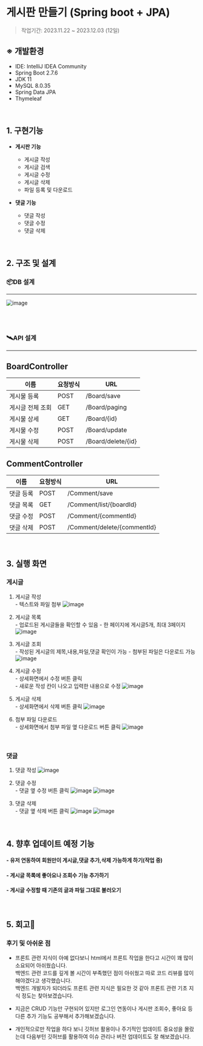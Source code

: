 게시판 만들기 (Spring boot + JPA)
=

>작업기간: 2023.11.22 ~ 2023.12.03 (12일) <br>

## ※ 개발환경
- IDE: IntelliJ IDEA Community
- Spring Boot 2.7.6
- JDK 11
- MySQL 8.0.35
- Spring Data JPA
- Thymeleaf

<br>

## 1. 구현기능

- **게시판 기능**
    - 게시글 작성 
    - 게시글 검색
    - 게시글 수정 
    - 게시글 삭제
    - 파일 등록 및 다운로드 

- **댓글 기능**
    - 댓글 작성 
    - 댓글 수정 
    - 댓글 삭제

<br>

## 2. 구조 및 설계
### 📦DB 설계

---
![image](https://github.com/sejinpark2/springboot-board/assets/141610055/90729154-f5ea-4ae0-b38d-2a936abfe922)


<br><br>

### 🛰️API 설계

---
## BoardController
| 이름              |요청방식 | URL    |
|-------------------|--------|--------|
| 게시물 등록  | POST  | /Board/save |
| 게시글 전체 조회  | GET  | /Board/paging|
| 게시물 상세 | GET  | /Board/{id} |
| 게시물 수정   | POST | /Board/update |
| 게시물 삭제 | POST | /Board/delete/{id} |

## CommentController
| 이름              |요청방식 | URL    |
|-------------------|--------|--------|
| 댓글 등록  | POST  | /Comment/save |
| 댓글 목록  | GET  | /Comment/list/{boardId} |
| 댓글 수정   | POST | /Comment/{commentId} |
| 댓글 삭제 | POST | /Comment/delete/{commentId} |

<br>

## 3. 실행 화면
### 게시글 
1. 게시글 작성 <br>
  \- 텍스트와 파일 첨부
![image](https://github.com/sejinpark2/springboot-board/assets/141610055/717fb1e1-7bb2-4dde-986b-ca56cae40774)


3. 게시글 목록 <br>
  \- 업로드된 게시글들을 확인할 수 있음
  \- 한 페이지에 게시글5개, 최대 3페이지
![image](https://github.com/sejinpark2/springboot-board/assets/141610055/2f68c355-924e-493e-8a5e-047296b47027)


4. 게시글 조회 <br>
  \- 작성된 게시글의 제목,내용,파일,댓글 확인이 가능
  \- 첨부된 파일은 다운로드 가능
![image](https://github.com/sejinpark2/springboot-board/assets/141610055/667ba80f-f363-44ea-ad08-7f0c63414924)


5. 게시글 수정 <br>
  \- 상세화면에서 수정 버튼 클릭 <br>
  \- 새로운 작성 칸이 나오고 입력한 내용으로 수정
![image](https://github.com/sejinpark2/springboot-board/assets/141610055/e07b032b-3bf5-4d5f-9c44-a5576f06e967)


6. 게시글 삭제 <br>
  \- 상세화면에서 삭제 버튼 클릭
![image](https://github.com/sejinpark2/springboot-board/assets/141610055/0cee88f3-535b-45cb-832b-9130d4d4a331)


7. 첨부 파일 다운로드 <br>
  \- 상세화면에서 첨부 파일 옆 다운로드 버튼 클릭
![image](https://github.com/sejinpark2/springboot-board/assets/141610055/355a18e6-cd15-4d3f-8088-0be53f8af93a)


<br>

### 댓글
1. 댓글 작성
![image](https://github.com/sejinpark2/springboot-board/assets/141610055/eb1125aa-3eda-4d79-b888-ddfb48d02c8d)



2. 댓글 수정 <br>
  \- 댓글 옆 수정 버튼 클릭 
![image](https://github.com/sejinpark2/springboot-board/assets/141610055/5d038c07-04ab-475a-be6e-47ccaba11a1e)
![image](https://github.com/sejinpark2/springboot-board/assets/141610055/84088be5-1d5b-46ac-b509-89a618d2bff9)


4. 댓글 삭제 <br>
  \- 댓글 옆 삭제 버튼 클릭
![image](https://github.com/sejinpark2/springboot-board/assets/141610055/6cbfedeb-4851-4386-b8b3-8fe31c69190c)
![image](https://github.com/sejinpark2/springboot-board/assets/141610055/33ffc1c9-51d2-4782-95d9-2189711edcc5)


<br>

## 4. 향후 업데이트 예정 기능
#### - 유저 연동하여 회원만이 게시글,댓글 추가,삭제 가능하게 하기(작업 중)
#### - 게시글 목록에 좋아요나 조회수 기능 추가하기
#### - 게시글 수정할 때 기존의 글과 파일 그대로 불러오기


<br> 
 

## 5. 회고📝
### 후기 및 아쉬운 점

- 프론트 관련 지식이 아예 없다보니 html에서 프론트 작업을 한다고 시간이 꽤 많이 소요되어 아쉬웠습니다. <br>
   백엔드 관련 코드를 깊게 볼 시간이 부족했던 점이 아쉬웠고 따로 코드 리뷰를 많이 해야겠다고 생각했습니다. <br>
   백엔드 개발자가 되더라도 프론트 관련 지식은 필요한 것 같아 프론트 관련 기초 지식 정도는 찾아보겠습니다.

- 지금은 CRUD 기능만 구현되어 있지만 로그인 연동이나 게시판 조회수, 좋아요 등 다른 추가 기능도 공부해서 추가해보겠습니다.

- 개인적으로만 작업을 하다 보니 깃허브 활용이나 주기적인 업데이트 중요성을 몰랐는데
   다음부턴 깃허브를 활용하여 이슈 관리나 버전 업데이트도 잘 해보겠습니다.
   

  



